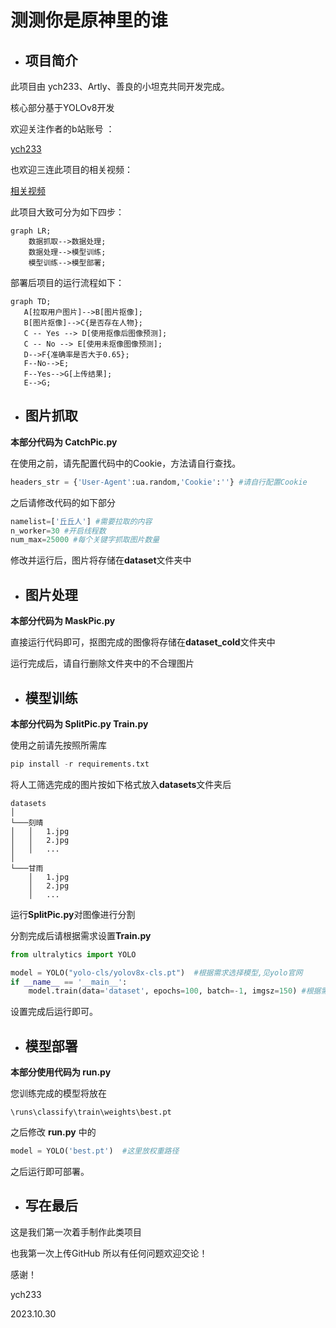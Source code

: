 # 测测你是原神里的谁

- ## 项目简介

此项目由 ych233、Artly、善良的小坦克共同开发完成。

核心部分基于YOLOv8开发

欢迎关注作者的b站账号 ：

[ych233](https://space.bilibili.com/74110886)

也欢迎三连此项目的相关视频：

[相关视频](https://www.bilibili.com/video/BV1DN4y1d7H)

此项目大致可分为如下四步：

```mermaid
graph LR;
    数据抓取-->数据处理;
    数据处理-->模型训练;
    模型训练-->模型部署;
```

部署后项目的运行流程如下：
```mermaid
graph TD;
   A[拉取用户图片]-->B[图片抠像];
   B[图片抠像]-->C{是否存在人物};
   C -- Yes --> D[使用抠像后图像预测];
   C -- No --> E[使用未抠像图像预测];
   D-->F{准确率是否大于0.65};
   F--No-->E;
   F--Yes-->G[上传结果];
   E-->G;
```

- ## 图片抓取

**本部分代码为  CatchPic.py**

在使用之前，请先配置代码中的Cookie，方法请自行查找。

```python
headers_str = {'User-Agent':ua.random,'Cookie':''} #请自行配置Cookie
```

之后请修改代码的如下部分

```python
namelist=['丘丘人'] #需要拉取的内容
n_worker=30 #开启线程数
num_max=25000 #每个关键字抓取图片数量
```

修改并运行后，图片将存储在**dataset**文件夹中

- ## 图片处理

**本部分代码为 MaskPic.py**

直接运行代码即可，抠图完成的图像将存储在**dataset_cold**文件夹中

运行完成后，请自行删除文件夹中的不合理图片

- ## 模型训练

**本部分代码为 SplitPic.py Train.py**

使用之前请先按照所需库

```python
pip install -r requirements.txt
```

将人工筛选完成的图片按如下格式放入**datasets**文件夹后

```
datasets
│     
└───刻晴
│   │   1.jpg
│   │   2.jpg
│   │   ...
│  
└───甘雨
    │   1.jpg
    │   2.jpg
    │   ...
```

运行**SplitPic.py**对图像进行分割

分割完成后请根据需求设置**Train.py**

```python
from ultralytics import YOLO

model = YOLO("yolo-cls/yolov8x-cls.pt")  #根据需求选择模型,见yolo官网
if __name__ == '__main__':
    model.train(data='dataset', epochs=100, batch=-1, imgsz=150) #根据需要设置参数
```

设置完成后运行即可。

- ## 模型部署

**本部分使用代码为 run.py**

您训练完成的模型将放在 

```
\runs\classify\train\weights\best.pt
```

之后修改 **run.py** 中的

```python
model = YOLO('best.pt')  #这里放权重路径
```

之后运行即可部署。

- ## 写在最后

这是我们第一次着手制作此类项目

也我第一次上传GitHub 所以有任何问题欢迎交论！

感谢！

ych233

2023.10.30
